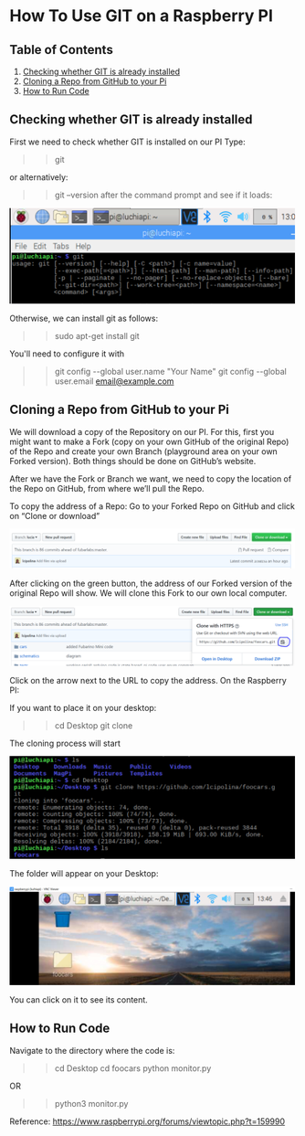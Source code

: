 # How To Use GIT on a Raspberry PI
## Table of Contents

1. [Checking whether GIT is already installed](#checking)
2. [Cloning a Repo from GitHub to your Pi](#cloning)
2. [How to Run Code](#running)
## Checking whether GIT is already installed <a name="checking"></a>
First we need to check whether GIT is installed on our PI
Type:
>>  git 

or alternatively:
>>  git –version
after the command prompt and see if it loads:

<img src="pictures/GitPI/1.png" width="500">
 

Otherwise, we can install  git as follows:

>> sudo apt-get install git

You'll need to configure it with 
>> git config --global user.name "Your Name"
git config --global user.email email@example.com 



## Cloning a Repo from GitHub to your Pi <a name="cloning"></a>

We will download a copy of the Repository on our PI.  For this, first you might want to make a Fork (copy on your own GitHub of the original Repo) of the Repo and create your own Branch (playground area on your own Forked version). Both things should be done on GitHub’s website.

After we have the Fork or Branch we want, we need to copy the location of the Repo on GitHub, from where we’ll pull the Repo. 


To copy the address of a Repo:
Go to your Forked Repo on GitHub and click on “Clone or download” 

<img src="pictures/GitPI/2.png" width="500">

 
After clicking on the green button, the address of our Forked version of the original Repo will show. We will clone this Fork to our own local computer.

<img src="pictures/GitPI/3.png" width="500">
 

Click on the arrow next to the URL to copy the address.
On the Raspberry PI:

If you want to place it on your desktop:
>> cd Desktop
git clone <the Repo adress>

The cloning process will start

<img src="pictures/GitPI/4.png" width="500">

 

The folder will appear on your Desktop:

<img src="pictures/GitPI/5.png" width="500">

 

You can click on it to see its content.

## How to Run Code <a name="running"></a>
Navigate to the directory where the code is: 
>> cd Desktop
>> cd foocars
>> python monitor.py

OR

>> python3 monitor.py


Reference:
https://www.raspberrypi.org/forums/viewtopic.php?t=159990








